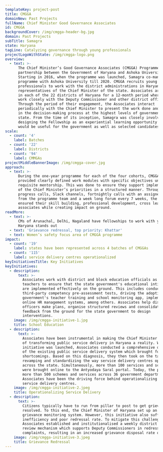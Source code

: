 ```yaml
---
templateKey: project-post
title: CMGGA
domainNew: Past Projects
fullName: Chief Minister Good Governance Associates
id: CMGGA
backgroundCover: /img/cmgga-header-bg.jpg
domain: Past Projects
subTitle: Samagra
state: Haryana
tagLine: Catalyzing governance through young professionals
projectLogoWithState: /img/cmgga-logo.png
overview:
  - text: >-
      The Chief Minister’s Good Governance Associates (CMGGA) Programme is a
      partnership between the Government of Haryana and Ashoka University.
      Starting in 2016, when the programme was launched, Samagra co-managed the
      programme with Ashoka University till 2020. CMGGA recruits young
      professionals to work with the district administrations in Haryana as
      representatives of the Chief Minister of the state. Associates are posted
      in each of the 22 districts of Haryana for a 12-month period where they
      work closely with the Deputy Commissioner and other district officials.
      Through the period of their engagement, the Associates interact
      periodically with the Chief Minister to present the work done and assist
      in the decision-making process at the highest levels of government at the
      state. From the time of its inception, Samagra was closely involved in
      designing the Fellowship as an experiential learning opportunity that
      would be useful for the government as well as selected candidates. 
scale:
  - count: '4'
    label: Batches
  - count: '22'
    label: Districts
  - count: '94'
    label: CMMGAs
projectMiddleBannerImage: /img/cmgga-cover.jpg
approach:
  - text: >-
      During the one-year programme for each of the four cohorts, CMGGAs were
      provided clearly defined work modules with specific objectives under
      requisite mentorship. This was done to ensure they support implementation
      of the Chief Minister’s priorities in a structured manner. Through weekly
      progress calls, Slack channels, fortnightly calls with an assigned “buddy”
      from the programme team and a week long forum every 7 weeks, the programme
      ensured their skill building, professional development, cross learning for
      associates while creating impact on ground.
readMore:
  - text: >-
      CMs of Arunachal, Delhi, Nagaland have fellowships to work with youth. Why
      Haryana stands out
  - text: 'Grievance redressal, top priority: Khattar'
  - text: Women’s safety focus area of CMGGA programme
impact:
  - count: '19'
    label: states have been represented across 4 batches of CMGGAs
  - count: '115'
    label: service delivery centres operationalized
keyInitiativesTitle: Key Initiatives
keyInitiatives:
  - description:
      text: >-
        Associates work with district and block education officials as well as
        teachers to ensure that the state government's educational intitiaitves
        are implemented effectively on the ground. This includes conducting
        third-party competency pre-assessment tests, driving the adoption of the
        government's teacher training and school monitoring app, implementing
        online HR management systems, among others. Associates help district
        officers make plans, organise structured reviews and consolidate
        feedback from the ground for the state government to design
        interventions.
    image: /img/cmgga-initiative-1.jpg
    title: School Education
  - description:
      text: >-
        Associates have been instrumental in making the Chief Minister's vision
        of transforming public service delivery in Haryana a reality. When the
        initiative was launched, Associates conducted a comprehensive diagnostic
        of the existing public service delivery system which brought forth its
        shortcomings. Based on this diagnosis, they then took on the task of
        revamping and standardizing the way service delivery centres operated
        across the state. Simultaneously, more than 100 services and schemes
        were brought online to the Antyodaya Saral portal. Today, the portal has
        more than 500 schemes and services across 36 government departments.
        Associates have been the driving force behind operationalizing the
        service delivery centres.
    image: /img/cmgga-initiative-2.jpeg
    title: Operationalizing Service Delivery
  - description:
      text: >-
        Citizens typically have to run from pillar to post to get grievances
        resolved. To this end, the Chief Minister of Haryana set up an online
        grievance monitoring system. However, this initiative also suffered from
        inefficiency and poor redressal rate. To mitigate this challenge,
        Associates established and institutionalised a weekly district level
        review mechanism which supports Deputy Commissioners in redressing
        complaints, resulting in an increased grievance disposal rate of 70-80%.
    image: /img/cmgga-initiative-3.jpeg
    title: Grievance Redressal
---
```


